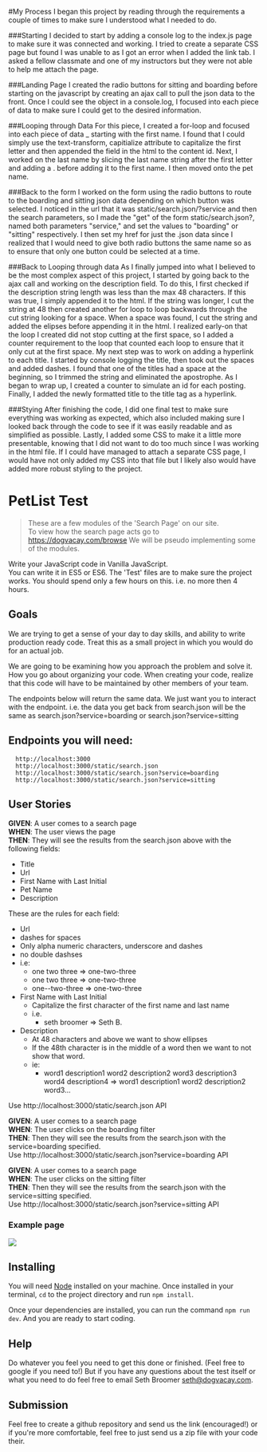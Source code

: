 #My Process
I began this project by reading through the requirements a couple of times to make sure I understood what I needed to do. 

###Starting
I decided to start by adding a console log to the index.js page to make sure it was connected and working.  I tried to create a separate CSS page but found I was unable to as I got an error when I added the link tab.  I asked a fellow classmate and one of my instructors but they were not able to help me attach the page.  

###Landing Page
I created the radio buttons for sitting and boarding before starting on the javascript by creating an ajax call to pull the json data to the front. Once I could see the object in a console.log, I focused into each piece of data to make sure I could get to the desired information. 

###Looping through Data
For this piece, I created a for-loop and focused into each piece of data _ starting with the first name.  I found that I could simply use the text-transform, capitialize attribute to capitalize the first letter and then appended the field in the html to the content id. Next, I worked on the last name by slicing the last name string after the first letter and adding a . before adding it to the first name.  I then moved onto the pet name. 

###Back to the form
I worked on the form using the radio buttons to route to the boarding and sitting json data depending on which button was selected.  I noticed in the url that it was static/search.json/?service and then the search parameters, so I made the "get" of the form static/search.json?, named both parameters "service," and set the values to "boarding" or "sitting" respectively.  I then set my href for just the .json data since I realized that I would need to give both radio buttons the same name so as to ensure that only one button could be selected at a time.   

###Back to Looping through data
As I finally jumped into what I believed to be the most complex aspect of this project, I started by going back to the ajax call and working on the description field.  To do this, I first checked if the description string length was less than the max 48 characters.  If this was true, I simply appended it to the html.  If the string was longer, I cut the string at 48 then created another for loop to loop backwards through the cut string looking for a space.  When a space was found, I cut the string and added the elipses before appending it in the html.  I realized early-on that the loop I created did not stop cutting at the first space, so I added a counter requirement to the loop that counted each loop to ensure that it only cut at the first space.  My next step was to work on adding a hyperlink to each title.  I started by console logging the title, then took out the spaces and added dashes.  I found that one of the titles had a space at the beginning, so I trimmed the string and eliminated the apostrophe.  As I began to wrap up, I created a counter to simulate an id for each posting.  Finally, I added the newly formatted title to the title tag as a hyperlink.  

###Stying
After finishing the code, I did one final test to make sure everything was working as expected, which also included making sure I looked back through the code to see if it was easily readable and as simplified as possible. Lastly, I added some CSS to make it a little more presentable, knowing that I did not want to do too much since I was working in the html file.  If I could have managed to attach a separate CSS page, I would have not only added my CSS into that file but I likely also would have added more robust styling to the project.


# PetList Test
> These are a few modules of the 'Search Page' on our site.  
To view how the search page acts go to https://dogvacay.com/browse
We will be pseudo implementing some of the modules.

Write your JavaScript code in Vanilla JavaScript.  
You can write it in ES5 or ES6.
The 'Test' files are to make sure the project works.
You should spend only a few hours on this. i.e. no more then 4 hours.

## Goals
We are trying to get a sense of your day to day skills, and ability to write production ready code.
Treat this as a small project in which you would do for an actual job.

We are going to be examining how you approach the problem and solve it.
How you go about organizing your code.
When creating your code, realize that this code will have to be maintained by other members of your team.

The endpoints below will return the same data. We just want you to interact with the endpoint.
i.e. the data you get back from search.json will be the same as search.json?service=boarding or search.json?service=sitting

## Endpoints you will need:
```
  http://localhost:3000
  http://localhost:3000/static/search.json
  http://localhost:3000/static/search.json?service=boarding
  http://localhost:3000/static/search.json?service=sitting
```
## User Stories

__GIVEN__: A user comes to a search page  
__WHEN__: The user views the page  
__THEN__: They will see the results from the search.json above with the following fields:   

* Title
* Url
* First Name with Last Initial
* Pet Name
* Description


These are the rules for each field:
* Url
 * dashes for spaces
 * Only alpha numeric characters, underscore and dashes
 * no double dashses
 * i.e:
    * one two three => one-two-three
    * one two  three => one-two-three
    * one--two-three => one-two-three
* First Name with Last Initial
  * Capitalize the first character of the first name and last name
  * i.e.
    * seth broomer => Seth B.
* Description
  * At 48 characters and above we want to show ellipses
  * If the 48th character is in the middle of a word then we want to not show that word.
  * ie:
    * word1 description1 word2 description2 word3 description3 word4 description4 => word1 description1 word2 description2 word3...    

Use http://localhost:3000/static/search.json API  

__GIVEN__: A user comes to a search page  
__WHEN__: The user clicks on the boarding filter  
__THEN__: Then they will see the results from the search.json  with the service=boarding specified.  
Use http://localhost:3000/static/search.json?service=boarding API  

__GIVEN__: A user comes to a search page  
__WHEN__: The user clicks on the sitting filter  
__THEN__: Then they will see the results from the search.json  with the service=sitting specified.  
Use http://localhost:3000/static/search.json?service=sitting API  


### Example page
![](./example/example.png)

## Installing

You will need [Node](https://nodejs.org/en/) installed on your machine. Once installed in your terminal, `cd` to the project directory and run `npm install`.

Once your dependencies are installed, you can run the command `npm run dev`. And you are ready to start coding.

## Help
Do whatever you feel you need to get this done or finished.
(Feel free to google if you need to!) But if you have any questions about the test itself or what
you need to do feel free to email Seth Broomer <seth@dogvacay.com>.

## Submission
Feel free to create a github repository and send us the link (encouraged!) or if you're more comfortable,
feel free to just send us a zip file with your code their.
